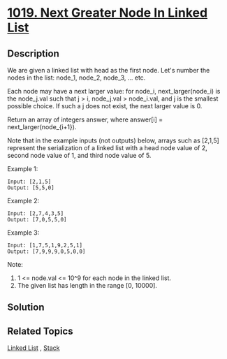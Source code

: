 # [1019. Next Greater Node In Linked List](https://leetcode.com/problems/next-greater-node-in-linked-list)

## Description

We are given a linked list with head as the first node.  Let's number the nodes in the list: node_1, node_2, node_3, ... etc.

Each node may have a next larger value: for node_i, next_larger(node_i) is the node_j.val such that j > i, node_j.val > node_i.val, and j is the smallest possible choice.  If such a j does not exist, the next larger value is 0.

Return an array of integers answer, where answer[i] = next_larger(node_{i+1}).

Note that in the example inputs (not outputs) below, arrays such as [2,1,5] represent the serialization of a linked list with a head node value of 2, second node value of 1, and third node value of 5.

Example 1:

```
Input: [2,1,5]
Output: [5,5,0]
```

Example 2:

```
Input: [2,7,4,3,5]
Output: [7,0,5,5,0]
```

Example 3:

```
Input: [1,7,5,1,9,2,5,1]
Output: [7,9,9,9,0,5,0,0]
```

Note:

1. 1 <= node.val <= 10^9 for each node in the linked list.
2. The given list has length in the range [0, 10000].

## Solution

## Related Topics

[Linked List](https://leetcode.com/tag/linked-list/) , [Stack](https://leetcode.com/tag/stack/) 
